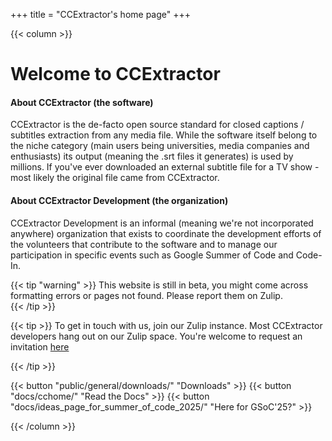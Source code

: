 +++
title = "CCExtractor's home page"
+++

<!-- +++

title = "Compose"
# define chart data here
[data]
  fileLink = "content/projects.csv" # path to where csv is stored
  colors = ["#627c62", "#11819b", "#ef7f1a", "#4e1154"] # chart colors
  columnTitles = ["Section", "Status", "Author"] # optional if no table will be displayed from dataset
  baseChartOn = 3 # number of column the chart(s) and graph should be drawn from # can be overridden directly via shortcode parameter # it's therefore optional
  title = "Projects"
    
+++ -->

{{< column >}}
# Welcome to CCExtractor

#### About CCExtractor (the software)
CCExtractor is the de-facto open source standard for closed captions / subtitles extraction from any media file. While the software itself belong to the niche category (main users being universities, media companies and enthusiasts) its output (meaning the .srt files it generates) is used by millions. If you've ever downloaded an external subtitle file for a TV show - most likely the original file came from CCExtractor.

#### About CCExtractor Development (the organization)
CCExtractor Development is an informal (meaning we're not incorporated anywhere) organization that exists to coordinate the development efforts of the volunteers that contribute to the software and to manage our participation in specific events such as Google Summer of Code and Code-In.
    

{{< tip "warning" >}}
This website is still in beta, you might come across formatting errors or pages not found. Please report them on Zulip.    
{{< /tip >}}

{{< tip >}}
To get in touch with us, join our Zulip instance. Most CCExtractor developers hang out on our Zulip space. You're welcome to request an invitation [here](/public//general/support/)

{{< /tip >}}

{{< button "public/general/downloads/" "Downloads" >}} {{< button "docs/cchome/" "Read the Docs" >}} {{< button "docs/ideas_page_for_summer_of_code_2025/" "Here for GSoC'25?" >}}

{{< /column >}}

